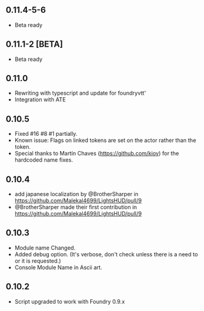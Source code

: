 ## 0.11.4-5-6

- Beta ready

## 0.11.1-2 [BETA]

- Beta ready

## 0.11.0

- Rewriting with typescript and update for foundryvtt'
- Integration with ATE

## 0.10.5
* Fixed #16 #8 #1 partially. 
* Known issue: Flags on linked tokens are set on the actor rather than the token.
* Special thanks to Martín Chaves (https://github.com/kiov) for the hardcoded name fixes.

## 0.10.4
* add japanese localization by @BrotherSharper in https://github.com/Malekal4699/LightsHUD/pull/9
* @BrotherSharper made their first contribution in https://github.com/Malekal4699/LightsHUD/pull/9

## 0.10.3
* Module name Changed.
* Added debug option. (It's verbose, don't check unless there is a need to or it is requested.)
* Console Module Name in Ascii art.

## 0.10.2
* Script upgraded to work with Foundry 0.9.x


